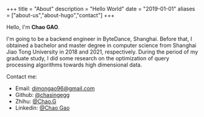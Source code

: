 +++
title = "About"
description = "Hello World"
date = "2019-01-01"
aliases = ["about-us","about-hugo","contact"]
+++

Hello, I'm **Chao GAO**.  

I'm going to be a backend engineer in ByteDance, Shanghai. Before that, I obtained a bachelor and master degree in computer science from Shanghai Jiao Tong University in 2018 and 2021, respectively. During the period of my graduate study, I did some research on the optimization of query processing algorithms towards high dimensional data. 

Contact me:

- Email: [dimongao96@gmail.com](mailto:dimongao96@gmail.com)
- Github: [@chasingegg](https:/github.com/chasingegg)
- Zhihu: [@Chao.G](https://zhihu.com/people/chao-g-77)
- Linkedin: [@Chao Gao](https://linkedin.com/in/超-高-45432b152)